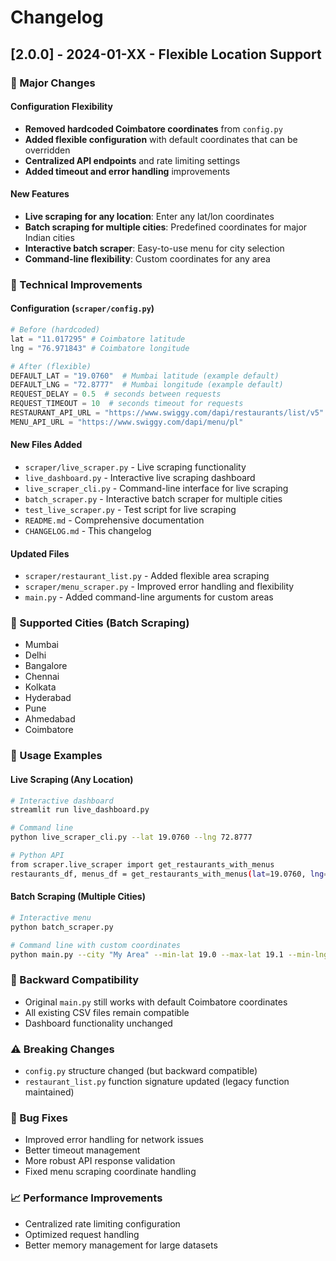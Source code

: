 # Changelog

## [2.0.0] - 2024-01-XX - Flexible Location Support

### 🎉 Major Changes

#### Configuration Flexibility
- **Removed hardcoded Coimbatore coordinates** from `config.py`
- **Added flexible configuration** with default coordinates that can be overridden
- **Centralized API endpoints** and rate limiting settings
- **Added timeout and error handling** improvements

#### New Features
- **Live scraping for any location**: Enter any lat/lon coordinates
- **Batch scraping for multiple cities**: Predefined coordinates for major Indian cities
- **Interactive batch scraper**: Easy-to-use menu for city selection
- **Command-line flexibility**: Custom coordinates for any area

### 🔧 Technical Improvements

#### Configuration (`scraper/config.py`)
```python
# Before (hardcoded)
lat = "11.017295" # Coimbatore latitude
lng = "76.971843" # Coimbatore longitude

# After (flexible)
DEFAULT_LAT = "19.0760"  # Mumbai latitude (example default)
DEFAULT_LNG = "72.8777"  # Mumbai longitude (example default)
REQUEST_DELAY = 0.5  # seconds between requests
REQUEST_TIMEOUT = 10  # seconds timeout for requests
RESTAURANT_API_URL = "https://www.swiggy.com/dapi/restaurants/list/v5"
MENU_API_URL = "https://www.swiggy.com/dapi/menu/pl"
```

#### New Files Added
- `scraper/live_scraper.py` - Live scraping functionality
- `live_dashboard.py` - Interactive live scraping dashboard
- `live_scraper_cli.py` - Command-line interface for live scraping
- `batch_scraper.py` - Interactive batch scraper for multiple cities
- `test_live_scraper.py` - Test script for live scraping
- `README.md` - Comprehensive documentation
- `CHANGELOG.md` - This changelog

#### Updated Files
- `scraper/restaurant_list.py` - Added flexible area scraping
- `scraper/menu_scraper.py` - Improved error handling and flexibility
- `main.py` - Added command-line arguments for custom areas

### 📍 Supported Cities (Batch Scraping)
- Mumbai
- Delhi
- Bangalore
- Chennai
- Kolkata
- Hyderabad
- Pune
- Ahmedabad
- Coimbatore

### 🚀 Usage Examples

#### Live Scraping (Any Location)
```bash
# Interactive dashboard
streamlit run live_dashboard.py

# Command line
python live_scraper_cli.py --lat 19.0760 --lng 72.8777

# Python API
from scraper.live_scraper import get_restaurants_with_menus
restaurants_df, menus_df = get_restaurants_with_menus(lat=19.0760, lng=72.8777)
```

#### Batch Scraping (Multiple Cities)
```bash
# Interactive menu
python batch_scraper.py

# Command line with custom coordinates
python main.py --city "My Area" --min-lat 19.0 --max-lat 19.1 --min-lng 72.8 --max-lng 72.9
```

### 🔄 Backward Compatibility
- Original `main.py` still works with default Coimbatore coordinates
- All existing CSV files remain compatible
- Dashboard functionality unchanged

### ⚠️ Breaking Changes
- `config.py` structure changed (but backward compatible)
- `restaurant_list.py` function signature updated (legacy function maintained)

### 🐛 Bug Fixes
- Improved error handling for network issues
- Better timeout management
- More robust API response validation
- Fixed menu scraping coordinate handling

### 📈 Performance Improvements
- Centralized rate limiting configuration
- Optimized request handling
- Better memory management for large datasets 
